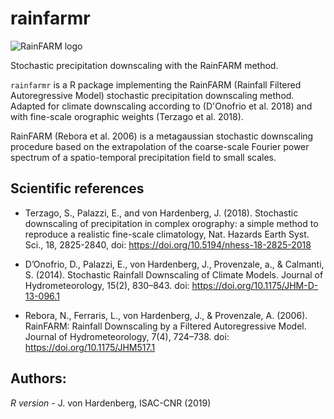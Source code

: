 # rainfarmr
![RainFARM logo](https://raw.githubusercontent.com/jhardenberg/RainFARM.jl/master/docs/src/assets/logo-small.png)

Stochastic precipitation downscaling with the RainFARM method.

`rainfarmr` is a R package implementing the RainFARM (Rainfall Filtered Autoregressive Model) stochastic precipitation downscaling method. Adapted for climate downscaling according to (D'Onofrio et al. 2018) and with fine-scale orographic weights (Terzago et al. 2018).

RainFARM (Rebora et al. 2006) is a metagaussian stochastic downscaling procedure based on the extrapolation of the coarse-scale Fourier power spectrum of a spatio-temporal precipitation field to small scales.

## Scientific references

- Terzago, S., Palazzi, E., and von Hardenberg, J. (2018). Stochastic downscaling of precipitation in complex orography: a simple method to reproduce a realistic fine-scale climatology, Nat. Hazards Earth Syst. Sci., 18, 2825-2840, doi: <https://doi.org/10.5194/nhess-18-2825-2018>

- D’Onofrio, D., Palazzi, E., von Hardenberg, J., Provenzale, a., & Calmanti, S. (2014). Stochastic Rainfall Downscaling of Climate Models. Journal of Hydrometeorology, 15(2), 830–843. doi: <https://doi.org/10.1175/JHM-D-13-096.1>

- Rebora, N., Ferraris, L., von Hardenberg, J., & Provenzale, A. (2006). RainFARM: Rainfall Downscaling by a Filtered Autoregressive Model. Journal of Hydrometeorology, 7(4), 724–738. doi: <https://doi.org/10.1175/JHM517.1>

## Authors: 

*R version* - J. von Hardenberg, ISAC-CNR (2019)
